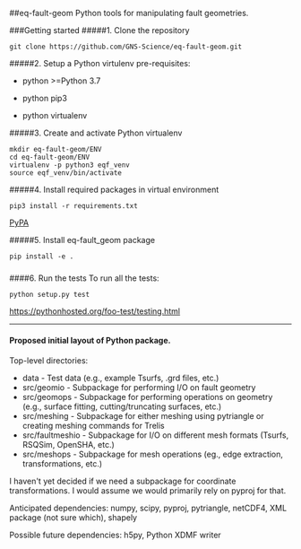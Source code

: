 ##eq-fault-geom
Python tools for manipulating fault geometries.

###Getting started
#####1. Clone the repository

````
git clone https://github.com/GNS-Science/eq-fault-geom.git
````

#####2. Setup a Python virtulenv
pre-requisites:

* python >=Python 3.7

* python pip3

* python virtualenv

#####3. Create and activate Python virtualenv
````
mkdir eq-fault-geom/ENV
cd eq-fault-geom/ENV
virtualenv -p python3 eqf_venv
source eqf_venv/bin/activate
````
#####4. Install required packages in virtual environment
````
pip3 install -r requirements.txt
````
[PyPA](https://packaging.python.org/guides/installing-using-pip-and-virtual-environments/)

#####5. Install eq-fault_geom package
````
pip install -e .
````
#####

####6. Run the tests
To run all the tests:
````
python setup.py test

````
https://pythonhosted.org/foo-test/testing.html



______________________________________________________
#### Proposed initial layout of Python package.
Top-level directories:
 - data - Test data (e.g., example Tsurfs, .grd files, etc.)
 - src/geomio - Subpackage for performing I/O on fault geometry
 - src/geomops - Subpackage for performing operations on geometry (e.g., surface fitting, cutting/truncating surfaces, etc.)
 - src/meshing - Subpackage for either meshing using pytriangle or creating meshing commands for Trelis
 - src/faultmeshio - Subpackage for I/O on different mesh formats (Tsurfs, RSQSim, OpenSHA, etc.)
 - src/meshops - Subpackage for mesh operations (eg., edge extraction, transformations, etc.)

I haven't yet decided if we need a subpackage for coordinate transformations. I would assume we would
primarily rely on pyproj for that.

Anticipated dependencies:
numpy, scipy, pyproj, pytriangle, netCDF4, XML package (not sure which), shapely

Possible future dependencies:
h5py, Python XDMF writer



